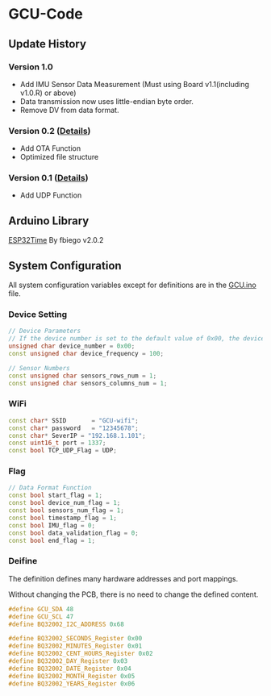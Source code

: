 # GCU-Code
## Update History
### Version 1.0 
- Add IMU Sensor Data Measurement (Must using Board v1.1(including v1.0.R) or above)
- Data transmission now uses little-endian byte order.
- Remove DV from data format.
### Version 0.2 ([Details](v0.2/README.md))
- Add OTA Function
- Optimized file structure
### Version 0.1 ([Details](v0.1/README.md))
- Add UDP Function

## Arduino Library
[ESP32Time](https://www.arduinolibraries.info/libraries/esp32-time) By fbiego v2.0.2

## System Configuration
All system configuration variables except for definitions are in the [GCU.ino](v0.1/GCU.ino) file.

### Device Setting
```cpp
// Device Parameters
// If the device number is set to the default value of 0x00, the device will automatically convert the chip ID to the device number
unsigned char device_number = 0x00; 
const unsigned char device_frequency = 100;

// Sensor Numbers
const unsigned char sensors_rows_num = 1;
const unsigned char sensors_columns_num = 1;
```

### WiFi
```cpp
const char* SSID       = "GCU-wifi";
const char* password   = "12345678";
const char* SeverIP = "192.168.1.101";
const uint16_t port = 1337;
const bool TCP_UDP_Flag = UDP;
```

### Flag
```cpp
// Data Format Function
const bool start_flag = 1;
const bool device_num_flag = 1;
const bool sensors_num_flag = 1;
const bool timestamp_flag = 1;
const bool IMU_flag = 0;
const bool data_validation_flag = 0;
const bool end_flag = 1;
```

### Deifine

The definition defines many hardware addresses and port mappings. 

Without changing the PCB, there is no need to change the defined content.

```cpp
#define GCU_SDA 48
#define GCU_SCL 47
#define BQ32002_I2C_ADDRESS 0x68

#define BQ32002_SECONDS_Register 0x00
#define BQ32002_MINUTES_Register 0x01
#define BQ32002_CENT_HOURS_Register 0x02
#define BQ32002_DAY_Register 0x03
#define BQ32002_DATE_Register 0x04
#define BQ32002_MONTH_Register 0x05
#define BQ32002_YEARS_Register 0x06
```
